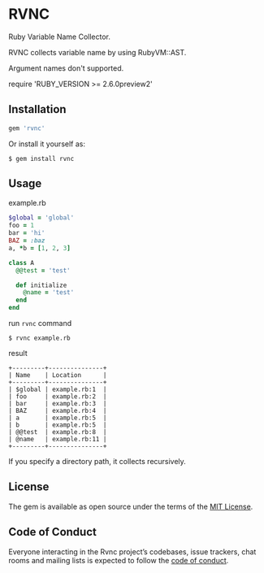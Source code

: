 # RVNC

Ruby Variable Name Collector.

RVNC collects variable name by using RubyVM::AST.

Argument names don't supported.

require 'RUBY_VERSION >= 2.6.0preview2'

## Installation

```ruby
gem 'rvnc'
```

Or install it yourself as:

```
$ gem install rvnc
```

## Usage

example.rb

```ruby
$global = 'global'
foo = 1
bar = 'hi'
BAZ = :baz
a, *b = [1, 2, 3]

class A
  @@test = 'test'

  def initialize
    @name = 'test'
  end
end
```

run `rvnc` command

```
$ rvnc example.rb
```

result

```
+---------+---------------+
| Name    | Location      |
+---------+---------------+
| $global | example.rb:1  |
| foo     | example.rb:2  |
| bar     | example.rb:3  |
| BAZ     | example.rb:4  |
| a       | example.rb:5  |
| b       | example.rb:5  |
| @@test  | example.rb:8  |
| @name   | example.rb:11 |
+---------+---------------+
```

If you specify a directory path, it collects recursively.


## License

The gem is available as open source under the terms of the [MIT License](https://opensource.org/licenses/MIT).

## Code of Conduct

Everyone interacting in the Rvnc project’s codebases, issue trackers, chat rooms and mailing lists is expected to follow the [code of conduct](https://github.com/siman-man/rvnc/blob/master/CODE_OF_CONDUCT.md).
